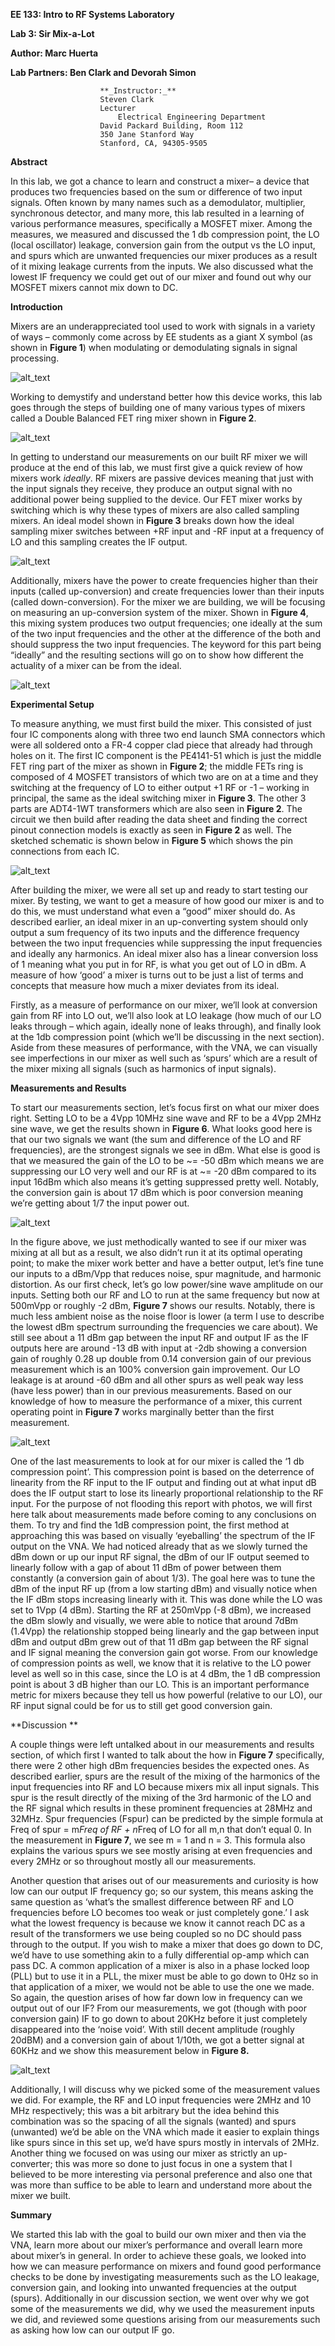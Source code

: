 **EE 133: Intro to RF Systems Laboratory**

**Lab 3: Sir Mix-a-Lot**

**Author: Marc Huerta**

**Lab Partners: Ben Clark and Devorah Simon**


                        **_Instructor:_**
                        Steven Clark
                        Lecturer
                            Electrical Engineering Department
                        David Packard Building, Room 112
                        350 Jane Stanford Way
                        Stanford, CA, 94305-9505

**Abstract**

In this lab, we got a chance to learn and construct a mixer– a device that produces two frequencies based on the sum or difference of two input signals. Often known by many names such as a demodulator, multiplier, synchronous detector, and many more, this lab resulted in a learning of various performance measures, specifically a MOSFET mixer. Among the measures, we measured and discussed the 1 db compression point, the LO (local oscillator) leakage, conversion gain from the output vs the LO input, and spurs which are unwanted frequencies our mixer produces as a result of it mixing leakage currents from the inputs. We also discussed what the lowest IF frequency we could get out of our mixer and found out why our MOSFET mixers cannot mix down to DC.

**Introduction**

Mixers are an underappreciated tool used to work with signals in a variety of ways – commonly come across by EE students as a giant X symbol (as shown in **Figure 1**) when modulating or demodulating signals in signal processing.


![alt_text](images/image1.jpg "image_tooltip")


Working to demystify and understand better how this device works, this lab goes through the steps of building one of many various types of mixers called a Double Balanced FET ring mixer shown in **Figure 2**. 


![alt_text](images/image2.jpg "image_tooltip")


In getting to understand our measurements on our built RF mixer we will produce at the end of this lab, we must first give a quick review of how mixers work _ideally_. RF mixers are passive devices meaning that just with the input signals they receive, they produce an output signal with no additional power being supplied to the device. Our FET mixer works by switching which is why these types of mixers are also called sampling mixers. An ideal model shown in **Figure 3** breaks down how the ideal sampling mixer switches between +RF input and -RF input at a frequency of LO and this sampling creates the IF output. 


![alt_text](images/image3.jpg "image_tooltip")


Additionally, mixers have the power to create frequencies higher than their inputs (called up-conversion) and create frequencies lower than their inputs (called down-conversion). For the mixer we are building, we will be focusing on measuring an up-conversion system of the mixer. Shown in **Figure 4**, this mixing system produces two output frequencies; one ideally at the sum of the two input frequencies and the other at the difference of the both and should suppress the two input frequencies. The keyword for this part being “ideally” and the resulting sections will go on to show how different the actuality of a mixer can be from the ideal.


![alt_text](images/image4.jpg "image_tooltip")


**Experimental Setup**

To measure anything, we must first build the mixer. This consisted of just four IC components along with three two end launch SMA connectors which were all soldered onto a FR-4 copper clad piece that already had through holes on it. The first IC component is the PE4141-51 which is just the middle FET ring part of the mixer as shown in **Figure 2**; the middle FETs ring is composed of 4 MOSFET transistors of which two are on at a time and they switching at the frequency of LO to either output +1 RF or -1 – working in principal, the same as the ideal switching mixer in **Figure 3**. The other 3 parts are ADT4-1WT transformers which are also seen in **Figure 2**. The circuit we then build after reading the data sheet and finding the correct pinout connection models is exactly as seen in **Figure 2** as well. The sketched schematic is shown below in **Figure 5** which shows the pin connections from each IC.


![alt_text](images/image5.jpg "image_tooltip")


After building the mixer, we were all set up and ready to start testing our mixer. By testing, we want to get a measure of how good our mixer is and to do this, we must understand what even a “good” mixer should do. As described earlier, an ideal mixer in an up-converting system should only output a sum frequency of its two inputs and the difference frequency between the two input frequencies while suppressing the input frequencies and ideally any harmonics. An ideal mixer also has a linear conversion loss of 1 meaning what you put in for RF, is what you get out of LO in dBm. A measure of how ‘good’ a mixer is turns out to be just a list of terms and concepts that measure how much a mixer deviates from its ideal.

Firstly, as a measure of performance on our mixer, we’ll look at conversion gain from RF into LO out, we’ll also look at LO leakage (how much of our LO leaks through – which again, ideally none of leaks through), and finally look at the 1db compression point (which we’ll be discussing in the next section). Aside from these measures of performance, with the VNA, we can visually see imperfections in our mixer as well such as ‘spurs’ which are a result of the mixer mixing all signals (such as harmonics of input signals). 

**Measurements and Results**

To start our measurements section, let’s focus first on what our mixer does right. Setting LO to be a 4Vpp 10MHz sine wave and RF to be a 4Vpp 2MHz sine wave, we get the results shown in **Figure 6**. What looks good here is that our two signals we want (the sum and difference of the LO and RF frequencies), are the strongest signals we see in dBm. What else is good is that we measured the gain of the LO to be ~= -50 dBm which means we are suppressing our LO very well and our RF is at ~= -20 dBm compared to its input 16dBm which also means it’s getting suppressed pretty well. Notably, the conversion gain is about 17 dBm which is poor conversion meaning we’re getting about 1/7 the input power out.


![alt_text](images/image6.jpg "image_tooltip")


In the figure above, we just methodically wanted to see if our mixer was mixing at all but as a result, we also didn’t run it at its optimal operating point; to make the mixer work better and have a better output, let’s fine tune our inputs to a dBm/Vpp that reduces noise, spur magnitude, and harmonic distortion. As our first check, let’s go low power/sine wave amplitude on our inputs. Setting both our RF and LO to run at the same frequency but now at 500mVpp or roughly -2 dBm, **Figure 7** shows our results. Notably, there is much less ambient noise as the noise floor is lower (a term I use to describe the lowest dBm spectrum surrounding the frequencies we care about). We still see about a 11 dBm gap between the input RF and output IF as the IF outputs here are around -13 dB with input at -2db showing a conversion gain of roughly 0.28 up double from 0.14 conversion gain of our previous measurement which is an 100% conversion gain improvement. Our LO leakage is at around -60 dBm and all other spurs as well peak way less (have less power) than in our previous measurements. Based on our knowledge of how to measure the performance of a mixer, this current operating point in **Figure 7** works marginally better than the first measurement. 


![alt_text](images/image7.jpg "image_tooltip")


One of the last measurements to look at for our mixer is called the ‘1 db compression point’. This compression point is based on the deterrence of linearity from the RF input to the IF output and finding out at what input dB does the IF output start to lose its linearly proportional relationship to the RF input. For the purpose of not flooding this report with photos, we will first here talk about measurements made before coming to any conclusions on them. To try and find the 1dB compression point, the first method at approaching this was based on visually ‘eyeballing’ the spectrum of the IF output on the VNA. We had noticed already that as we slowly turned the dBm down or up our input RF signal, the dBm of our IF output seemed to linearly follow with a gap of about 11 dBm of power between them constantly (a conversion gain of about 1/3). The goal here was to tune the dBm of the input RF up (from a low starting dBm) and visually notice when the IF dBm stops increasing linearly with it. This was done while the LO was set to 1Vpp (4 dBm). Starting the RF at 250mVpp (-8 dBm), we increased the dBm slowly and visually, we were able to notice that around 7dBm (1.4Vpp) the relationship stopped being linearly and the gap between input dBm and output dBm grew out of that 11 dBm gap between the RF signal and IF signal meaning the conversion gain got worse. From our knowledge of compression points as well, we know that it is relative to the LO power level as well so in this case, since the LO is at 4 dBm, the 1 dB compression point is about 3 dB higher than our LO. This is an important performance metric for mixers because they tell us how powerful (relative to our LO), our RF input signal could be for us to still get good conversion gain. 

**Discussion **

A couple things were left untalked about in our measurements and results section, of which first I wanted to talk about the how in **Figure 7** specifically, there were 2 other high dBm frequencies besides the expected ones. As described earlier, spurs are the result of the mixing of the harmonics of the input frequencies into RF and LO because mixers mix all input signals. This spur is the result directly of the mixing of the 3rd harmonic of the LO and the RF signal which results in these prominent frequencies at 28MHz and 32MHz. Spur frequencies (Fspur) can be predicted by the simple formula at Freq of spur = m*Freq of RF + n*Freq of LO for all m,n that don’t equal 0. In the measurement in **Figure 7**, we see m = 1 and n = 3. This formula also explains the various spurs we see mostly arising at even frequencies and every 2MHz or so throughout mostly all our measurements.

Another question that arises out of our measurements and curiosity is how low can our output IF frequency go; so our system, this means asking the same question as ‘what’s the smallest difference between RF and LO frequencies before LO becomes too weak or just completely gone.’ I ask what the lowest frequency is because we know it cannot reach DC as a result of the transformers we use being coupled so no DC should pass through to the output. If you wish to make a mixer that does go down to DC, we’d have to use something akin to a fully differential op-amp which can pass DC. A common application of a mixer is also in a phase locked loop (PLL) but to use it in a PLL, the mixer must be able to go down to 0Hz so in that application of a mixer, we would not be able to use the one we made. So again, the question arises of how far down low in frequency can we output out of our IF? From our measurements, we got (though with poor conversion gain) IF to go down to about 20KHz before it just completely disappeared into the ‘noise void’. With still decent amplitude (roughly 20dBM) and a conversion gain of about 1/10th, we got a better signal at 60KHz and we show this measurement below in **Figure 8.**


![alt_text](images/image8.jpg "image_tooltip")


Additionally, I will discuss why we picked some of the measurement values we did. For example, the RF and LO input frequencies were 2MHz and 10 MHz respectively; this was a bit arbitrary but the idea behind this combination was so the spacing of all the signals (wanted) and spurs (unwanted) we’d be able on the VNA which made it easier to explain things like spurs since in this set up, we’d have spurs mostly in intervals of 2MHz. Another thing we focused on was using our mixer as strictly an up-converter; this was more so done to just focus in one a system that I believed to be more interesting via personal preference and also one that was more than suffice to be able to learn and understand more about the mixer we built. 

**Summary**

We started this lab with the goal to build our own mixer and then via the VNA, learn more about our mixer’s performance and overall learn more about mixer’s in general. In order to achieve these goals, we looked into how we can measure performance on mixers and found good performance checks to be done by investigating measurements such as the LO leakage, conversion gain, and looking into unwanted frequencies at the output (spurs). Additionally in our discussion section, we went over why we got some of the measurements we did, why we used the measurement inputs we did, and reviewed some questions arising from our measurements such as asking how low can our output IF go.

